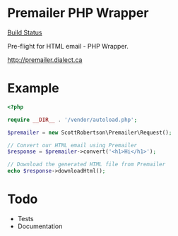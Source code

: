 Premailer PHP Wrapper
====

[Build Status](https://www.codeship.io/projects/22f3a3a0-9b4c-0131-14bd-7a152f4f5052/status)

Pre-flight for HTML email - PHP Wrapper.

http://premailer.dialect.ca


# Example
```php
<?php

require __DIR__ . '/vendor/autoload.php';

$premailer = new ScottRobertson\Premailer\Request();

// Convert our HTML email using Premailer
$response = $premailer->convert('<h1>Hi</h1>');

// Download the generated HTML file from Premailer
echo $response->downloadHtml();
```

# Todo
 - Tests
 - Documentation

